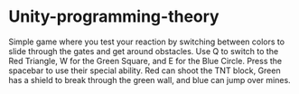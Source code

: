 ﻿# Unity-programming-theory

Simple game where you test your reaction by switching between colors to slide through the gates and get around obstacles. Use Q to switch to the Red Triangle, W for the Green Square, and E for the Blue Circle. Press the spacebar to use their special ability. Red can shoot the TNT block, Green has a shield to break through the green wall, and blue can jump over mines.

